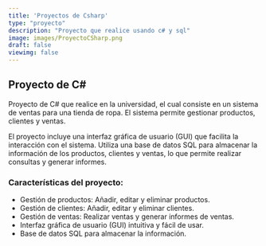 ```yaml
---
title: 'Proyectos de Csharp'
type: "proyecto"
description: "Proyecto que realice usando c# y sql"
image: images/ProyectoCSharp.png
draft: false
viewimg: false
---
```

## **Proyecto de C#**
Proyecto de C# que realice en la universidad, el cual consiste en un sistema de ventas para una tienda de ropa. El sistema permite gestionar productos, clientes y ventas.

El proyecto incluye una interfaz gráfica de usuario (GUI) que facilita la interacción con el sistema. Utiliza una base de datos SQL para almacenar la información de los productos, clientes y ventas, lo que permite realizar consultas y generar informes.

### **Características del proyecto:**
- Gestión de productos: Añadir, editar y eliminar productos.
- Gestión de clientes: Añadir, editar y eliminar clientes.
- Gestión de ventas: Realizar ventas y generar informes de ventas.
- Interfaz gráfica de usuario (GUI) intuitiva y fácil de usar.
- Base de datos SQL para almacenar la información.
